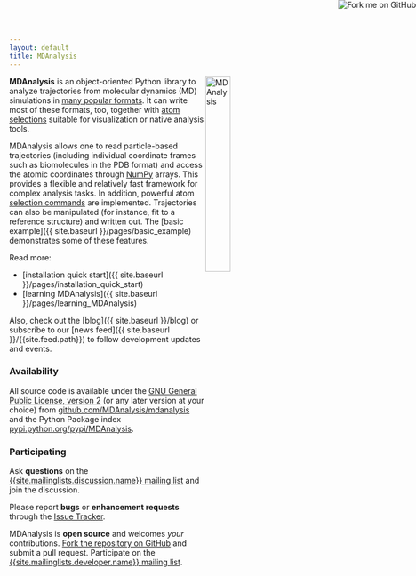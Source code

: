 ```yaml
---
layout: default
title: MDAnalysis
---
```



<img src="{{ site.baseurl }}/public/mdanalysis-logo_square.png"
style="float: right" alt="MDAnalysis" width="30%"/>

**MDAnalysis** is an object-oriented Python library to analyze
trajectories from molecular dynamics (MD) simulations in [many popular
formats]({{site.pypi.docs}}/documentation_pages/coordinates/init.html#id1). It
can write most of these formats, too, together with [atom
selections]({{site.pypi.docs}}/documentation_pages/selections_modules.html#selection-exporters)
suitable for visualization or native analysis tools.

MDAnalysis allows one to read particle-based trajectories (including
individual coordinate frames such as biomolecules in the PDB format)
and access the atomic coordinates through
[NumPy](http://numpy.scipy.org/) arrays. This provides a flexible and
relatively fast framework for complex analysis tasks. In addition,
powerful atom
[selection commands]({{site.pypi.docs}}/documentation_pages/selections.html)
are implemented. Trajectories can also be manipulated (for instance,
fit to a reference structure) and written out. The
[basic example]({{ site.baseurl }}/pages/basic_example) demonstrates some
of these features.

Read more:

* [installation quick start]({{ site.baseurl }}/pages/installation_quick_start)
* [learning MDAnalysis]({{ site.baseurl }}/pages/learning_MDAnalysis)

Also, check out the [blog]({{ site.baseurl }}/blog) or subscribe to our 
[news feed]({{ site.baseurl }}/{{site.feed.path}}) to follow development
updates and events.

### Availability

All source code is available under the
[GNU General Public License, version 2](https://www.gnu.org/licenses/gpl-2.0.html)
(or any later version at your choice) from
[github.com/MDAnalysis/mdanalysis](https://github.com/MDAnalysis/mdanalysis)
and the Python Package index
[pypi.python.org/pypi/MDAnalysis](http://pypi.python.org/pypi/MDAnalysis).


### Participating

Ask **questions** on the [{{site.mailinglists.discussion.name}}
mailing list]({{site.mailinglists.discussion.url}}) and join the
discussion.

Please report **bugs** or **enhancement requests** through the [Issue
Tracker]({{site.github.issues}}). 

MDAnalysis is **open source** and welcomes *your* contributions. [Fork
the repository on
GitHub](https://github.com/MDAnalysis/mdanalysis#fork-destination-box)
and submit a pull request. Participate on the [{{site.mailinglists.developer.name}}
mailing list]({{site.mailinglists.developer.url}}).

<a href="https://github.com/MDAnalysis/mdanalysis"><img style="position: absolute; top:
0; right: 0; border: 0;"
src="https://camo.githubusercontent.com/a6677b08c955af8400f44c6298f40e7d19cc5b2d/68747470733a2f2f73332e616d617a6f6e6177732e636f6d2f6769746875622f726962626f6e732f666f726b6d655f72696768745f677261795f3664366436642e706e67"
alt="Fork me on GitHub"
data-canonical-src="https://s3.amazonaws.com/github/ribbons/forkme_right_gray_6d6d6d.png"></a>
